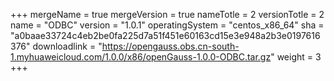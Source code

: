 +++
mergeName = true
mergeVersion = true
nameTotle = 2
versionTotle = 2
name = "ODBC"
version = "1.0.1"
operatingSystem = "centos_x86_64"
sha = "a0baae33724c4eb2be0fa225d7a51f451e60163cd15e3e948a2b3e0197616376"
downloadlink = "https://opengauss.obs.cn-south-1.myhuaweicloud.com/1.0.0/x86/openGauss-1.0.0-ODBC.tar.gz"
weight =  3
+++